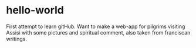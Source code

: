 # hello-world
First attempt to learn gitHub.
Want to make a web-app for pilgrims visiting Assisi with some pictures and spiritual comment, also taken from franciscan writings. 
